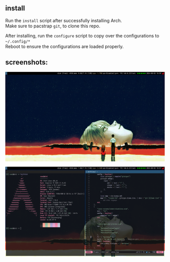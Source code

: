 ## install
Run the `install` script after successfully installing Arch.\
Make sure to pacstrap `git`, to clone this repo.

After installing, run the `configure` script to copy over the configurations to `~/.config/*`\
Reboot to ensure the configurations are loaded properly.

## screenshots:
![Home](./images/home.png)

![Screenshot](./images/screenshot.png)
